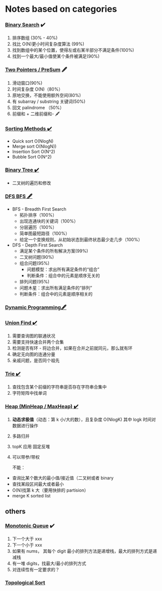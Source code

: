 # Notes based on categories

### [Binary Search](https://github.com/lilyzhaoyilu/LeetCodeRecord/blob/master/sortedQuestions/Binary%20Search.md) :heavy_check_mark:

1. 排序数组 (30% - 40%)
2. 找比 O(N)更小时间复杂度算法 (99%)
3. 找到数组中的某个位置，使得左或右某半部分不满足条件(100%)
4. 找到一个最大/最小值使某个条件被满足(90%)

### [Two Pointers / PreSum](https://github.com/lilyzhaoyilu/LeetCodeRecord/blob/master/sortedQuestions/Two%20Pointers%20%26%20Sliding%20Window.md) :fountain_pen:

1. 滑动窗口(90%)
2. 时间复杂度 O(N)（80%）
3. 原地交换，不能使用额外空间(80%)
4. 有 subarray / substring 关键词(50%)
5. 回文 palindrome （50%）
6. 前缀和 + 二维前缀和- :fountain_pen:

### [Sorting Methods :heavy_check_mark:](https://github.com/lilyzhaoyilu/LeetCode-Notes/blob/master/sortedQuestions/Sortings%20Methods.md)

- Quick sort O(NlogN)
- Merge sort O(NlogN))
- Insertion Sort O(N^2)
- Bubble Sort O(N^2)

### [Binary Tree :heavy_check_mark:](https://github.com/lilyzhaoyilu/LeetCode-Notes/blob/master/sortedQuestions/Binary%20Tree.md)

- 二叉树的遍历和修改

### [DFS BFS :fountain_pen:](https://github.com/lilyzhaoyilu/LeetCode-Notes/blob/master/sortedQuestions/BFS%20DFS.md)

- BFS - Breadth First Search
  - 拓扑排序（100%）
  - 出现连通块的关键词（100%）
  - 分层遍历（100%）
  - 简单图最短路径（100%）
  - 给定一个变换规则，从初始状态到最终状态最少走几步（100%）
- DFS - Depth First Search
  - 满足某个条件的所有解决方案(99%)
  - 二叉树问题(90%)
  - 组合问题(95%)
    - 问题模型：求出所有满⾜条件的“组合”
    - 判断条件：组合中的元素是顺序⽆关的
  - 排列问题(95%)
  - 问题木星：求出所有满⾜条件的“排列”
  - 判断条件：组合中的元素是顺序相关的

### [Dynamic Programming:fountain_pen:](https://github.com/lilyzhaoyilu/LeetCode-Notes/blob/master/sortedQuestions/Dynamic%20Programming.md)

### [Union Find :heavy_check_mark:](https://github.com/lilyzhaoyilu/LeetCode-Notes/blob/master/sortedQuestions/Union%20Find.md)

1. 需要查询图的联通状况
2. 需要支持快速合并两个合集
3. 检测是否有环 - 将边合并，如果在合并之前就同元，那么就有环
4. 确定无向图的连通分量
5. 亲戚问题，是否同个祖先

### [Trie :heavy_check_mark:](https://github.com/lilyzhaoyilu/LeetCodeRecord/blob/master/sortedQuestions/Trie.md)

1. 查找包含某个前缀的字符串是否存在字符串合集中
2. 字符矩阵中找单词

### [Heap (MinHeap / MaxHeap) :heavy_check_mark:](https://github.com/lilyzhaoyilu/LeetCode-Notes/blob/master/sortedQuestions/Heap.md)

1. **动态求极值**（动态：第 k 小/大的数），且复杂度 O(NlogK) 其中 logk 时间对数据进行操作
2. 多路归并
3. topK 应用 固定反堆
4. 可以带参/带权

   不能：

- 查询比某个数大的最小值/接近值（二叉树或者 binary
- 查找某段区间最大或者最小
- O(N)找第 k 大（要用快排的 partision）
- merge K sorted list

## others

### [Monotonic Queue](https://github.com/lilyzhaoyilu/LeetCode-Notes/blob/master/sortedQuestions/Monotonic%20Queue.md) :heavy_check_mark:

1. 下一个大于 xxx
2. 下一个小于 xxx
3. 如果有 nums， 其每个 digit 最小的排列方法是递增栈，最大的排列方式是递减栈
4. 有一堆 digits，找最大/最小的排列方式
5. 对连续性有一定要求的？

### [Topological Sort](https://github.com/lilyzhaoyilu/LeetCode-Notes/blob/master/sortedQuestions/Topological.md)
